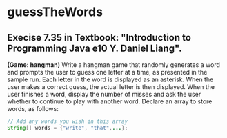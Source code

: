 # guessTheWords
## Execise 7.35 in Textbook: "Introduction to Programming Java e10 Y. Daniel Liang".

<b>(Game: hangman)</b> Write a hangman game that randomly generates a word and
prompts the user to guess one letter at a time, as presented in the sample run.
Each letter in the word is displayed as an asterisk. When the user makes a correct
guess, the actual letter is then displayed. When the user finishes a word, display
the number of misses and ask the user whether to continue to play with another
word. Declare an array to store words, as follows:
``` java
// Add any words you wish in this array
String[] words = {"write", "that",...};
```

